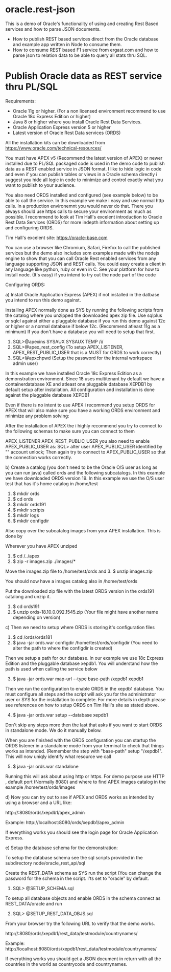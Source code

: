 # oracle.rest-json
This is a demo of Oracle's functionality of using and creating Rest Based services and how to parse JSON documents.

- How to publish REST based services direct from the Oracle database and example app written in Node to consume them.
- How to consume REST based F1 service from ergast.com and how to parse json to relation data to be able to query all stats thru SQL.

# Publish Oracle data as REST service thru PL/SQL

Requirements:

* Oracle 11g or higher. (For a non licensed environment recommend to use Oracle 18c Express Edition or higher)
* Java 8 or higher where you install Oracle Rest Data Services. 
* Oracle Application Express version 5 or higher
* Latest version of Oracle Rest Data services (ORDS)

All the installation kits can be downloaded from https://www.oracle.com/technical-resources/

You must have APEX v5 (Recommend the latest version of APEX) or newer installed due to PL/SQL packaged code is used in the demo code to publish data as a REST enabled service in JSON format. I like to hide logic in code and even if you can publish tables or views in a Oracle schema directly i suggest you hide all logic in code to minimize and control exactly what you want to publish to your audience.

You also need ORDS installed and configured (see example below) to be able to call the service. In this example we make i easy and use normal http calls. In a production environemnt you would never do that. There you always should use https calls to secure your environment as much as possible. I recommend to look at Tim Hall's excelent introduction to Oracle Rest Data Services (ORDS) for more indepth information about setting up and configuring ORDS.

Tim Hall's excelent site:
https://oracle-base.com

You can use a browser like Chromium, Safari, Firefox to call the published services but the demo also includes som examples made with the nodejs engine to show that you can call Oracle Rest enabled services from any language supporting JSON and REST calls. You could easy create a client in any language like python, ruby or even in C. See your platform for how to install node. (It's easy) if you intend to try out the node part of the code

Configuring ORDS:

a) Install Oracle Application Express (APEX) if not installed in the datbase you intend to run this demo against.

Installing APEX normally done as SYS by running the following scripts from the catalog where you unzipped the downloaded apex zip file. Use sqlplus or sqlcl against either a pluggable database if you run this demo against 12c or higher or a normal database if below 12c. (Recommend atleast 11g as a minimum) If you don't have a database you will need to setup that first. 

1. SQL>@apexins SYSAUX SYSAUX TEMP /i/
2. SQL>@apex_rest_config (To setup APEX_LISTENER, APEX_REST_PUBLIC_USER that is a MUST for ORDS to work correctly)
3. SQL>@apxchpwd (Setup the password for the internal workspace admin user)

In this example we have installed Oracle 18c Express Edition as a demonstration environment. Since 18 uses multitenant by default
we have a containerdatabase XE and atleast one pluggable database XEPDB1 by default setup after installation. All configuration
and installation is done against the pluggable database XEPDB1

Even if there is no intent to use APEX i recommend you setup ORDS for APEX that will also make sure you have a working ORDS environment and minimize any problem solving:

After the installation of APEX the i highly recommend you try to connect to the following schemas to make sure you can connect to them

APEX_LISTENER
APEX_REST_PUBLIC_USER
you also need to enable APEX_PUBLIC_USER as:
SQL> alter user APEX_PUBLIC_USER identified by "<password of your choise>" account unlock;
Then again try to connect to APEX_PUBLIC_USER so that the connection works correctly.

b) Create a catalog (you don't need to be the Oracle O/S user as long as you can run java) called ords and the following subcatalogs. In this example we have downloaded ORDS version 19. In this example we use the O/S user test that has it's home catalog in /home/test

1. $ mkdir ords
2. $ cd ords
3. $ mkdir ords191
4. $ mkdir scripts
5. $ mkdir logs
6. $ mkdir configdir

Also copy over the subcatalog images from your APEX installation. This is done by

Wherever you have APEX unziped

1. $ cd /../apex
2. $ zip -r images.zip ./images/*

Move the images.zip file to /home/test/ords and 
3. $ unzip images.zip

You should now have a images catalog also in /home/test/ords 

Put the downloaded zip file with the latest ORDS version in the ords191 catalong and unzip it.
1. $ cd ords191
2. $ unzip ords-18.10.0.092.1545.zip (Your file might have another name depending on version)

c) Then we need to setup where ORDS is storing it's configuration files

1. $ cd /ords/ords181
2. $ java -jar ords.war configdir /home/test/ords/configdir (You need to alter the path to where the configdir is created)

Then we setup a path for our database. In our example we use 18c Express Edition and the pluggable database xepdb1.
You will understand how the path is used when calling the service below

3. $ java -jar ords.war map-url --type base-path /xepdb1 xepdb1

Then we run the configuration to enable ORDS in the xepdb1 database. You must configure all steps and the script will ask you for
the administrator user or SYS for the installation to complete. For more details in depth please see references on how to setup
ORDS on Tim Hall's site as stated above.

4. $ java -jar ords.war setup --database xepdb1

Don't skip any steps more then the last that asks if you want to start ORDS in standalone mode. We do it manually below.

When you are finished with the ORDS configuration you can startup the ORDS listener in a standalone mode from your terminal to
check that things works as intended. (Remember the step with "base-path" setup "/xepdb1". This will now uniqly identify what
resource we call

5. $ java -jar ords.war standalone

Running this will ask about using http or https. For demo purpose use HTTP , default port (Normally 8080) and where to find APEX images catalog in the example /home/test/ords/images

d) Now you can try out to see if APEX and ORDS works as intended by using a browser and a URL like:

http://<you host where ords is installed>:8080/ords/xepdb1/apex_admin

Example:
http://localhost:8080/ords/xepdb1/apex_admin

If everything works you should see the login page for Oracle Application Express.

e) Setup the database schema for the demonstration:

To setup the database schema see the sql scripts provided in the subdirectory node/oracle_rest_api/sql

Create the REST_DATA schema as SYS run the script (You can change the password for the schema in the script. I'ts set to "oracle" by default.

1. SQL> @SETUP_SCHEMA.sql

To setup all database objects and enable ORDS in the schema connect as REST_DATA/oracle and run

2. SQL> @SETUP_REST_DATA_OBJS.sql

From your browser try the following URL to verify that the demo works.

http://<your host where ords is installed>:8080/ords/xepdb1/rest_data/testmodule/countrynames/

Example: http://localhost:8080/ords/xepdb1/rest_data/testmodule/countrynames/

If everything works you should get a JSON document in return with all the countries in the world as countrycode and countrynames.
